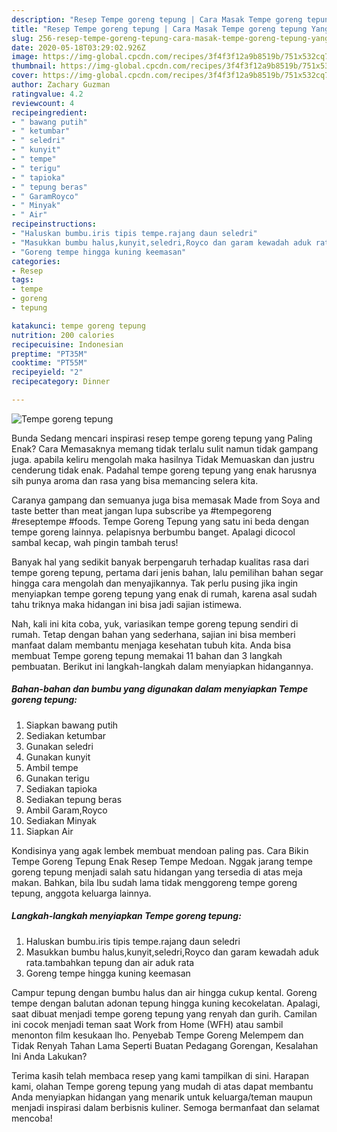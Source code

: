 ```yaml
---
description: "Resep Tempe goreng tepung | Cara Masak Tempe goreng tepung Yang Enak Dan Mudah"
title: "Resep Tempe goreng tepung | Cara Masak Tempe goreng tepung Yang Enak Dan Mudah"
slug: 256-resep-tempe-goreng-tepung-cara-masak-tempe-goreng-tepung-yang-enak-dan-mudah
date: 2020-05-18T03:29:02.926Z
image: https://img-global.cpcdn.com/recipes/3f4f3f12a9b8519b/751x532cq70/tempe-goreng-tepung-foto-resep-utama.jpg
thumbnail: https://img-global.cpcdn.com/recipes/3f4f3f12a9b8519b/751x532cq70/tempe-goreng-tepung-foto-resep-utama.jpg
cover: https://img-global.cpcdn.com/recipes/3f4f3f12a9b8519b/751x532cq70/tempe-goreng-tepung-foto-resep-utama.jpg
author: Zachary Guzman
ratingvalue: 4.2
reviewcount: 4
recipeingredient:
- " bawang putih"
- " ketumbar"
- " seledri"
- " kunyit"
- " tempe"
- " terigu"
- " tapioka"
- " tepung beras"
- " GaramRoyco"
- " Minyak"
- " Air"
recipeinstructions:
- "Haluskan bumbu.iris tipis tempe.rajang daun seledri"
- "Masukkan bumbu halus,kunyit,seledri,Royco dan garam kewadah aduk rata.tambahkan tepung dan air aduk rata"
- "Goreng tempe hingga kuning keemasan"
categories:
- Resep
tags:
- tempe
- goreng
- tepung

katakunci: tempe goreng tepung 
nutrition: 200 calories
recipecuisine: Indonesian
preptime: "PT35M"
cooktime: "PT55M"
recipeyield: "2"
recipecategory: Dinner

---
```



![Tempe goreng tepung](https://img-global.cpcdn.com/recipes/3f4f3f12a9b8519b/751x532cq70/tempe-goreng-tepung-foto-resep-utama.jpg)

Bunda Sedang mencari inspirasi resep tempe goreng tepung yang Paling Enak? Cara Memasaknya memang tidak terlalu sulit namun tidak gampang juga. apabila keliru mengolah maka hasilnya Tidak Memuaskan dan justru cenderung tidak enak. Padahal tempe goreng tepung yang enak harusnya sih punya aroma dan rasa yang bisa memancing selera kita.

Caranya gampang dan semuanya juga bisa memasak Made from Soya and taste better than meat jangan lupa subscribe ya #tempegoreng #reseptempe #foods. Tempe Goreng Tepung yang satu ini beda dengan tempe goreng lainnya. pelapisnya berbumbu banget. Apalagi dicocol sambal kecap, wah pingin tambah terus!

Banyak hal yang sedikit banyak berpengaruh terhadap kualitas rasa dari tempe goreng tepung, pertama dari jenis bahan, lalu pemilihan bahan segar hingga cara mengolah dan menyajikannya. Tak perlu pusing jika ingin menyiapkan tempe goreng tepung yang enak di rumah, karena asal sudah tahu triknya maka hidangan ini bisa jadi sajian istimewa.


Nah, kali ini kita coba, yuk, variasikan tempe goreng tepung sendiri di rumah. Tetap dengan bahan yang sederhana, sajian ini bisa memberi manfaat dalam membantu menjaga kesehatan tubuh kita. Anda bisa membuat Tempe goreng tepung memakai 11 bahan dan 3 langkah pembuatan. Berikut ini langkah-langkah dalam menyiapkan hidangannya.

<!--inarticleads1-->

##### Bahan-bahan dan bumbu yang digunakan dalam menyiapkan Tempe goreng tepung:

1. Siapkan  bawang putih
1. Sediakan  ketumbar
1. Gunakan  seledri
1. Gunakan  kunyit
1. Ambil  tempe
1. Gunakan  terigu
1. Sediakan  tapioka
1. Sediakan  tepung beras
1. Ambil  Garam,Royco
1. Sediakan  Minyak
1. Siapkan  Air


Kondisinya yang agak lembek membuat mendoan paling pas. Cara Bikin Tempe Goreng Tepung Enak Resep Tempe Medoan. Nggak jarang tempe goreng tepung menjadi salah satu hidangan yang tersedia di atas meja makan. Bahkan, bila Ibu sudah lama tidak menggoreng tempe goreng tepung, anggota keluarga lainnya. 

<!--inarticleads2-->

##### Langkah-langkah menyiapkan Tempe goreng tepung:

1. Haluskan bumbu.iris tipis tempe.rajang daun seledri
1. Masukkan bumbu halus,kunyit,seledri,Royco dan garam kewadah aduk rata.tambahkan tepung dan air aduk rata
1. Goreng tempe hingga kuning keemasan


Campur tepung dengan bumbu halus dan air hingga cukup kental. Goreng tempe dengan balutan adonan tepung hingga kuning kecokelatan. Apalagi, saat dibuat menjadi tempe goreng tepung yang renyah dan gurih. Camilan ini cocok menjadi teman saat Work from Home (WFH) atau sambil menonton film kesukaan lho. Penyebab Tempe Goreng Melempem dan Tidak Renyah Tahan Lama Seperti Buatan Pedagang Gorengan, Kesalahan Ini Anda Lakukan? 

Terima kasih telah membaca resep yang kami tampilkan di sini. Harapan kami, olahan Tempe goreng tepung yang mudah di atas dapat membantu Anda menyiapkan hidangan yang menarik untuk keluarga/teman maupun menjadi inspirasi dalam berbisnis kuliner. Semoga bermanfaat dan selamat mencoba!
